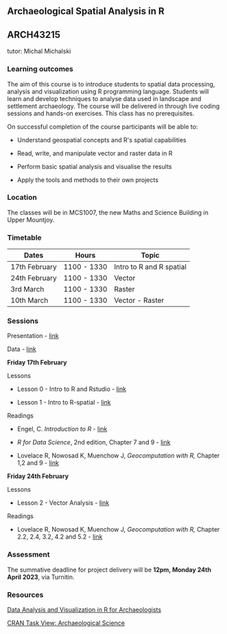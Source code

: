 ## Archaeological Spatial Analysis in R

## ARCH43215

tutor: Michal Michalski

### Learning outcomes

The aim of this course is to introduce students to spatial data processing, analysis and visualization using R programming language. Students will learn and develop techniques to analyse data used in landscape and settlement archaeology. The course will be delivered in through live coding sessions and hands-on exercises. This class has no prerequisites.

On successful completion of the course participants will be able to:

-   Understand geospatial concepts and R's spatial capabilities

-   Read, write, and manipulate vector and raster data in R

-   Perform basic spatial analysis and visualise the results

-   Apply the tools and methods to their own projects

### Location

The classes will be in MCS1007, the new Maths and Science Building in Upper Mountjoy.

### Timetable

| Dates         | Hours       | Topic                    |
|---------------|-------------|--------------------------|
| 17th February | 1100 - 1330 | Intro to R and R spatial |
| 24th February | 1100 - 1330 | Vector                   |
| 3rd March     | 1100 - 1330 | Raster                   |
| 10th March    | 1100 - 1330 | Vector - Raster          |

### Sessions

Presentation - [link](https://topographos.github.io/asar/slides/slides.html)

Data - [link](https://topographos.github.io/asar/data.zip)

**Friday 17th February**

Lessons

-   Lesson 0 - Intro to R and Rstudio - [link](https://topographos.github.io/asar/lesson-0/lesson-0.html)

-   Lesson 1 - Intro to R-spatial - [link](https://topographos.github.io/asar/lesson-1/lesson-1.html)

Readings

-   Engel, C. *Introduction to R* - [link](https://cengel.github.io/R-intro/)

-   *R for Data Science*, 2nd edition, Chapter 7 and 9 - [link](https://r4ds.hadley.nz)

-   Lovelace R, Nowosad K, Muenchow J, *Geocomputation with R,* Chapter 1,2 and 9 - [link](https://r.geocompx.org/)

**Friday 24th February**

Lessons

-   Lesson 2 - Vector Analysis - [link](https://topographos.github.io/asar/lesson-1/lesson-2.html)

Readings

-   Lovelace R, Nowosad K, Muenchow J, *Geocomputation with R,* Chapter 2.2, 2.4, 3.2, 4.2 and 5.2 - [link](https://r.geocompx.org/)

### Assessment

The summative deadline for project delivery will be **12pm, Monday 24th April 2023**, via Turnitin.

### Resources

[Data Analysis and Visualization in R for Archaeologists](https://carpentries-incubator.github.io/R-archaeology-lesson/index.html)

[CRAN Task View: Archaeological Science](https://github.com/benmarwick/ctv-archaeology)
